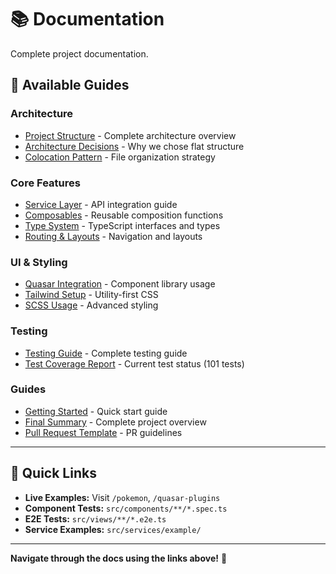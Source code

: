 # 📚 Documentation

Complete project documentation.

## 📖 Available Guides

### Architecture
- [Project Structure](./PROJECT_STRUCTURE.md) - Complete architecture overview
- [Architecture Decisions](./ARCHITECTURE_DECISIONS.md) - Why we chose flat structure
- [Colocation Pattern](./COLOCATION_PATTERN.md) - File organization strategy

### Core Features
- [Service Layer](./SERVICE_LAYER.md) - API integration guide
- [Composables](./COMPOSABLES.md) - Reusable composition functions
- [Type System](./TYPE_SYSTEM.md) - TypeScript interfaces and types
- [Routing & Layouts](./ROUTING.md) - Navigation and layouts

### UI & Styling
- [Quasar Integration](./QUASAR.md) - Component library usage
- [Tailwind Setup](./TAILWIND.md) - Utility-first CSS
- [SCSS Usage](./SCSS.md) - Advanced styling

### Testing
- [Testing Guide](./TESTING_GUIDE.md) - Complete testing guide
- [Test Coverage Report](./TEST_COVERAGE_REPORT.md) - Current test status (101 tests)

### Guides
- [Getting Started](./GETTING_STARTED.md) - Quick start guide
- [Final Summary](./FINAL_SUMMARY.md) - Complete project overview
- [Pull Request Template](./PULL_REQUEST_TEMPLATE.md) - PR guidelines

---

## 🚀 Quick Links

- **Live Examples:** Visit `/pokemon`, `/quasar-plugins`
- **Component Tests:** `src/components/**/*.spec.ts`
- **E2E Tests:** `src/views/**/*.e2e.ts`
- **Service Examples:** `src/services/example/`

---

**Navigate through the docs using the links above!** 📖

